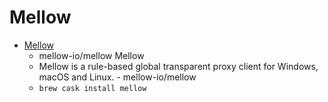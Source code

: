 # Mellow
- [Mellow](https://github.com/mellow-io/mellow)
  -  mellow-io/mellow Mellow
  - Mellow is a rule-based global transparent proxy client for Windows, macOS and Linux. - mellow-io/mellow
  - `brew cask install mellow`

